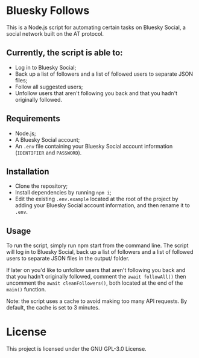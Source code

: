 # Bluesky Follows
This is a Node.js script for automating certain tasks on Bluesky Social, a social network built on the AT protocol.

## Currently, the script is able to:
- Log in to Bluesky Social;
- Back up a list of followers and a list of followed users to separate JSON files;
- Follow all suggested users;
- Unfollow users that aren't following you back and that you hadn't originally followed.

## Requirements
- Node.js;
- A Bluesky Social account;
- An `.env` file containing your Bluesky Social account information (`IDENTIFIER` and `PASSWORD`).

## Installation
- Clone the repository;
- Install dependencies by running `npm i`;
- Edit the existing `.env.example` located at the root of the project by adding your Bluesky Social account information, and then rename it to `.env`.

## Usage
To run the script, simply run npm start from the command line. The script will log in to Bluesky Social, back up a list of followers and a list of followed users to separate JSON files in the output/ folder.

If later on you'd like to unfollow users that aren't following you back and that you hadn't originally followed, comment the `await followAll()` then uncomment the `await cleanFollowers()`, both located at the end of the `main()` function.

Note: the script uses a cache to avoid making too many API requests. By default, the cache is set to 3 minutes.

# License
This project is licensed under the GNU GPL-3.0 License.
